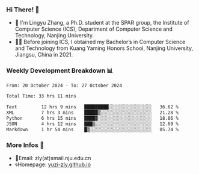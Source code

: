 ### Hi There! 👋 
- 🐳 I'm Lingyu Zhang, a Ph.D. student at the SPAR group, the Institute of Computer Science (ICS), Department of Computer Science and Technology, Nanjing University.
- 🧑‍🎓 Before joining ICS, I obtained my Bachelor’s in Computer Science and Technology from Kuang Yaming Honors School, Nanjing University, Jiangsu, China in 2021.

### Weekly Development Breakdown :bar_chart:

<!--START_SECTION:waka-->

```txt
From: 20 October 2024 - To: 27 October 2024

Total Time: 33 hrs 11 mins

Text         12 hrs 9 mins   █████████░░░░░░░░░░░░░░░░   36.62 %
XML          7 hrs 3 mins    █████▒░░░░░░░░░░░░░░░░░░░   21.28 %
Python       6 hrs 15 mins   ████▓░░░░░░░░░░░░░░░░░░░░   18.86 %
JSON         4 hrs 12 mins   ███▒░░░░░░░░░░░░░░░░░░░░░   12.69 %
Markdown     1 hr 54 mins    █▒░░░░░░░░░░░░░░░░░░░░░░░   05.74 %
```

<!--END_SECTION:waka-->

<!--
### Github Contributions :octocat:

![](https://raw.githubusercontent.com/yuzi-zly/yuzi-zly/output/github-contribution-grid-snake.svg)              
-->

### More Infos 📖

- 📧Email: zly(at)smail.nju.edu.cn
- 🌀Homepage: [yuzi-zly.github.io](https://yuzi-zly.github.io/)
